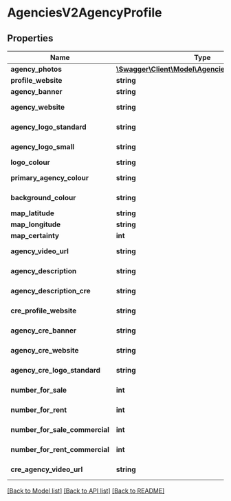 # AgenciesV2AgencyProfile

## Properties
Name | Type | Description | Notes
------------ | ------------- | ------------- | -------------
**agency_photos** | [**\Swagger\Client\Model\AgenciesV2AgencyPhoto[]**](AgenciesV2AgencyPhoto.md) | Gets or Sets AgencyPhotos | [optional] 
**profile_website** | **string** | Gets or Sets ProfileWebsite | [optional] 
**agency_banner** | **string** | Gets or Sets AgencyBanner | [optional] 
**agency_website** | **string** | Gets or Sets AgencyWebsite | [optional] 
**agency_logo_standard** | **string** | Gets or Sets AgencyLogoStandard | [optional] 
**agency_logo_small** | **string** | Gets or Sets AgencyLogoSmall | [optional] 
**logo_colour** | **string** | Gets or Sets LogoColour | [optional] 
**primary_agency_colour** | **string** | Gets or Sets PrimaryAgencyColour | [optional] 
**background_colour** | **string** | Gets or Sets BackgroundColour | [optional] 
**map_latitude** | **string** | Gets or Sets MapLatitude | [optional] 
**map_longitude** | **string** | Gets or Sets MapLongitude | [optional] 
**map_certainty** | **int** | Gets or Sets MapCertainty | [optional] 
**agency_video_url** | **string** | Gets or Sets AgencyVideoUrl | [optional] 
**agency_description** | **string** | Gets or Sets AgencyDescription | [optional] 
**agency_description_cre** | **string** | Gets or Sets AgencyDescriptionCre | [optional] 
**cre_profile_website** | **string** | Gets or Sets CreProfileWebsite | [optional] 
**agency_cre_banner** | **string** | Gets or Sets AgencyCreBanner | [optional] 
**agency_cre_website** | **string** | Gets or Sets AgencyCreWebsite | [optional] 
**agency_cre_logo_standard** | **string** | Gets or Sets AgencyCreLogoStandard | [optional] 
**number_for_sale** | **int** | Gets or Sets NumberForSale | [optional] 
**number_for_rent** | **int** | Gets or Sets NumberForRent | [optional] 
**number_for_sale_commercial** | **int** | Gets or Sets NumberForSaleCommercial | [optional] 
**number_for_rent_commercial** | **int** | Gets or Sets NumberForRentCommercial | [optional] 
**cre_agency_video_url** | **string** | Gets or Sets CreAgencyVideoUrl | [optional] 

[[Back to Model list]](../../README.md#documentation-for-models) [[Back to API list]](../../README.md#documentation-for-api-endpoints) [[Back to README]](../../README.md)

